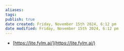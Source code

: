 ```yaml
---
aliases: 
tags: 
publish: true
date created: Friday, November 15th 2024, 6:12 pm
date modified: Friday, November 15th 2024, 6:12 pm
---
```


- [https://lite.fylm.ai/](https://lite.fylm.ai/)